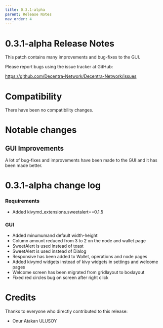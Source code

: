 ```yaml
---
title: 0.3.1-alpha
parent: Release Notes
nav_order: 4
---
```


0.3.1-alpha Release Notes
====================

This patch contains many improvements and bug-fixes to the GUI.

Please report bugs using the issue tracker at GitHub:

  <https://github.com/Decentra-Network/Decentra-Network/issues>

Compatibility
==============

There have been no compatibility changes.

Notable changes
===============

## GUI Improvements

A lot of bug-fixes and improvements have been made to the GUI and it has been made better.

0.3.1-alpha change log
=================

### Requirements
- Added kivymd_extensions.sweetalert==0.1.5

### GUI
- Added minumumand default width-height
- Column amount reduced from 3 to 2 on the node and wallet page
- SweetAlert is used instead of toast
- SweetAlert is used instead of Dialog
- Responsive has been added to Wallet, operations and node pages
- Added kivymd widgets instead of kivy widgets in settings and welcome pages
- Welcome screen has been migrated from gridlayout to boxlayout
- Fixed red circles bug on screen after right click

Credits
=======

Thanks to everyone who directly contributed to this release:

- Onur Atakan ULUSOY
